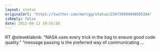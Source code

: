 ```yaml
---
layout: status
originalUrl: 'https://twitter.com/marcgg/status/234739994940555264'
isReply: false
date: 2012-08-12 19:55:50
---
```


RT @steveklabnik: “NASA uses every trick in the bag to ensure good code quality.” “message passing is the preferred way of communicating ...
